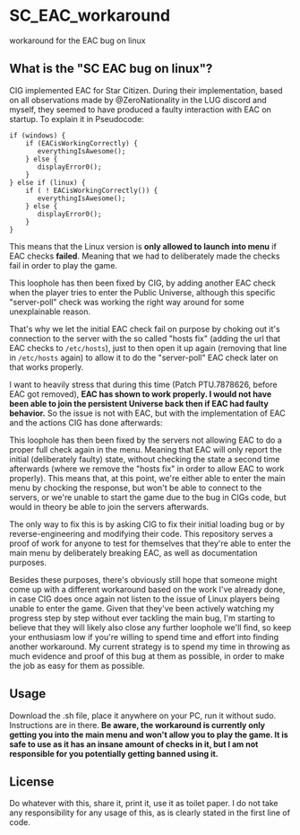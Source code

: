 # SC_EAC_workaround
workaround for the EAC bug on linux

## What is the "SC EAC bug on linux"?
CIG implemented EAC for Star Citizen. During their implementation, based on all observations made by @ZeroNationality in the LUG discord and myself, they seemed to have produced a faulty interaction with EAC on startup. To explain it in Pseudocode:
```
if (windows) {
    if (EACisWorkingCorrectly) {
       everythingIsAwesome();
    } else {
       displayError0();
    }
} else if (linux) {
    if ( ! EACisWorkingCorrectly()) {
       everythingIsAwesome();
    } else {
       displayError0();
    }
}
```

This means that the Linux version is **only allowed to launch into menu** if EAC checks **failed**. Meaning that we had to deliberately made the checks fail in order to play the game.

This loophole has then been fixed by CIG, by adding another EAC check when the player tries to enter the Public Universe, although this specific "server-poll" check was working the right way around for some unexplainable reason.

That's why we let the initial EAC check fail on purpose by choking out it's connection to the server with the so called "hosts fix" (adding the url that EAC checks to `/etc/hosts`), just to then open it up again (removing that line in `/etc/hosts` again) to allow it to do the "server-poll" EAC check later on that works properly.

I want to heavily stress that during this time (Patch PTU.7878626, before EAC got removed), **EAC has shown to work properly. I would not have been able to join the persistent Universe back then if EAC had faulty behavior.** So the issue is not with EAC, but with the implementation of EAC and the actions CIG has done afterwards:

This loophole has then been fixed by the servers not allowing EAC to do a proper full check again in the menu. Meaning that EAC will only report the initial (deliberately faulty) state, without checking the state a second time afterwards (where we remove the "hosts fix" in order to allow EAC to work properly). This means that, at this point, we're either able to enter the main menu by chocking the response, but won't be able to connect to the servers, or we're unable to start the game due to the bug in CIGs code, but would in theory be able to join the servers afterwards.

The only way to fix this is by asking CIG to fix their initial loading bug or by reverse-engineering and modifying their code. This repository serves a proof of work for anyone to test for themselves that they're able to enter the main menu by deliberately breaking EAC, as well as documentation purposes.

Besides these purposes, there's obviously still hope that someone might come up with a different workaround based on the work I've already done, in case CIG does once again not listen to the issue of Linux players being unable to enter the game. Given that they've been actively watching my progress step by step without ever tackling the main bug, I'm starting to believe that they will likely also close any further loophole we'll find, so keep your enthusiasm low if you're willing to spend time and effort into finding another workaround. My current strategy is to spend my time in throwing as much evidence and proof of this bug at them as possible, in order to make the job as easy for them as possible.

## Usage
Download the .sh file, place it anywhere on your PC, run it without sudo. Instructions are in there.
**Be aware, the workaround is currently only getting you into the main menu and won't allow you to play the game. It is safe to use as it has an insane amount of checks in it, but I am not responsible for you potentially getting banned using it.**

## License
Do whatever with this, share it, print it, use it as toilet paper. I do not take any responsibility for any usage of this, as is clearly stated in the first line of code.
